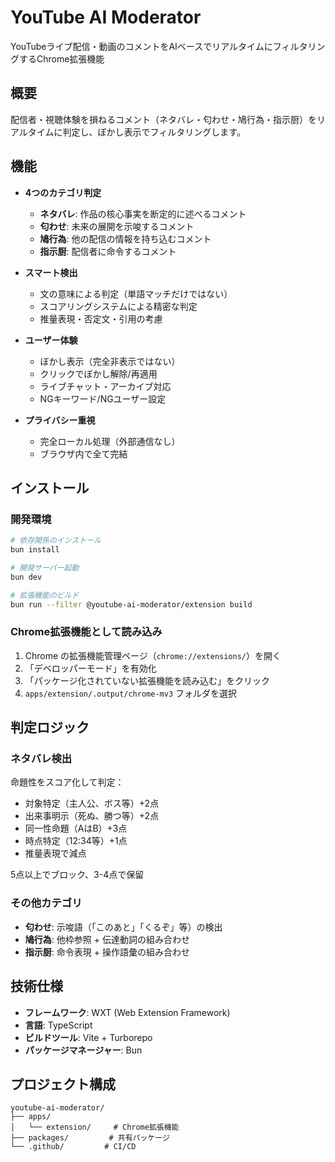 # YouTube AI Moderator

YouTubeライブ配信・動画のコメントをAIベースでリアルタイムにフィルタリングするChrome拡張機能

## 概要

配信者・視聴体験を損ねるコメント（ネタバレ・匂わせ・鳩行為・指示厨）をリアルタイムに判定し、ぼかし表示でフィルタリングします。

## 機能

- **4つのカテゴリ判定**
  - **ネタバレ**: 作品の核心事実を断定的に述べるコメント
  - **匂わせ**: 未来の展開を示唆するコメント  
  - **鳩行為**: 他の配信の情報を持ち込むコメント
  - **指示厨**: 配信者に命令するコメント

- **スマート検出**
  - 文の意味による判定（単語マッチだけではない）
  - スコアリングシステムによる精密な判定
  - 推量表現・否定文・引用の考慮

- **ユーザー体験**
  - ぼかし表示（完全非表示ではない）
  - クリックでぼかし解除/再適用
  - ライブチャット・アーカイブ対応
  - NGキーワード/NGユーザー設定

- **プライバシー重視**
  - 完全ローカル処理（外部通信なし）
  - ブラウザ内で全て完結

## インストール

### 開発環境
```bash
# 依存関係のインストール
bun install

# 開発サーバー起動
bun dev

# 拡張機能のビルド
bun run --filter @youtube-ai-moderator/extension build
```

### Chrome拡張機能として読み込み
1. Chrome の拡張機能管理ページ（`chrome://extensions/`）を開く
2. 「デベロッパーモード」を有効化
3. 「パッケージ化されていない拡張機能を読み込む」をクリック
4. `apps/extension/.output/chrome-mv3` フォルダを選択

## 判定ロジック

### ネタバレ検出
命題性をスコア化して判定：
- 対象特定（主人公、ボス等）+2点
- 出来事明示（死ぬ、勝つ等）+2点  
- 同一性命題（AはB）+3点
- 時点特定（12:34等）+1点
- 推量表現で減点

5点以上でブロック、3-4点で保留

### その他カテゴリ
- **匂わせ**: 示唆語（「このあと」「くるぞ」等）の検出
- **鳩行為**: 他枠参照 + 伝達動詞の組み合わせ
- **指示厨**: 命令表現 + 操作語彙の組み合わせ

## 技術仕様

- **フレームワーク**: WXT (Web Extension Framework)
- **言語**: TypeScript
- **ビルドツール**: Vite + Turborepo
- **パッケージマネージャー**: Bun

## プロジェクト構成

```
youtube-ai-moderator/
├── apps/
│   └── extension/     # Chrome拡張機能
├── packages/         # 共有パッケージ
└── .github/         # CI/CD
```

